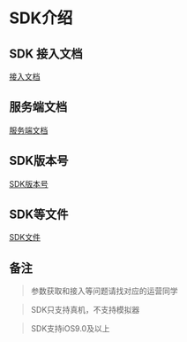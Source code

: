 # SDK介绍

## SDK 接入文档
[接入文档](https://github.com/zhongaiyemaozi/HJSDK/blob/master/Resources/SDK%E6%96%87%E6%A1%A3/SDK%E6%8E%A5%E5%85%A5%E6%96%87%E6%A1%A3V1.0.md)

## 服务端文档

[服务端文档](https://github.com/zhongaiyemaozi/HJSDK/blob/master/Resources/%E6%9C%8D%E5%8A%A1%E7%AB%AF%E6%96%87%E6%A1%A3/djsdk%20%E6%9C%8D%E5%8A%A1%E7%AB%AF%E6%8E%A5%E5%85%A5%E6%96%87%E6%A1%A3.pdf)

## SDK版本号


[SDK版本号](https://github.com/zhongaiyemaozi/HJSDK/blob/master/Resources/SDK%E6%96%87%E6%A1%A3/SDK%E7%89%88%E6%9C%AC%E5%8F%B7.md)


## SDK等文件

[SDK文件](https://github.com/zhongaiyemaozi/HJSDK/tree/master/HJSDKDemo/HJSDKDemo/SDK)



## 备注
> 参数获取和接入等问题请找对应的运营同学

> SDK只支持真机，不支持模拟器

> SDK支持iOS9.0及以上
